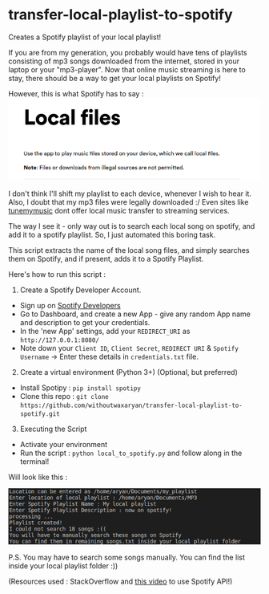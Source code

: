 # transfer-local-playlist-to-spotify
Creates a Spotify playlist of your local playlist!

If you are from my generation, you probably would have tens of playlists consisting of mp3 songs downloaded from the internet, stored in your laptop or your "mp3-player". Now that online music streaming is here to stay, there should be a way to get your local playlists on Spotify!

However, this is what Spotify has to say : 
![Spotify Documents](Images/spotify1.png)

I don't think I'll shift my playlist to each device, whenever I wish to hear it. Also, I doubt that my mp3 files were legally downloaded :/
Even sites like [tunemymusic](tunemymusic.com) dont offer local music transfer to streaming services.

The way I see it - only way out is to search each local song on spotify, and add it to a spotify playlist. 
So, I just automated this boring task.

This script extracts the name of the local song files, and simply searches them on Spotify, and if present, adds it to a Spotify Playlist.

Here's how to run this script : 

1. Create a Spotify Developer Account.
  - Sign up on [Spotify Developers](https://developer.spotify.com/)
  - Go to Dashboard, and create a new App - give any random App name and description to get your credentials.
  - In the 'new App' settings, add your `REDIRECT_URI` as `http://127.0.0.1:8080/`
  - Note down your `Client ID`, `Client Secret`, `REDIRECT URI` & `Spotify Username` -> Enter these details in `credentials.txt` file.
  
2. Create a virtual environment (Python 3+)  (Optional, but preferred)
  - Install Spotipy : `pip install spotipy`
  - Clone this repo : `git clone https://github.com/withoutwaxaryan/transfer-local-playlist-to-spotify.git`
  
3. Executing the Script
  - Activate your environment
  - Run the script : `python local_to_spotify.py` and follow along in the terminal!
   
   Will look like this : 
   
   ![Output](Images/spotify2.png)
   
   P.S. You may have to search some songs manually. You can find the list inside your local playlist folder :))
   
   (Resources used : StackOverflow and [this video](https://youtu.be/jSOrEmKUd_c) to use Spotify API!)

